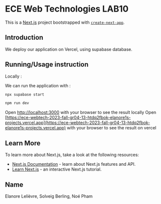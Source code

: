 # ECE Web Technologies LAB10

This is a [Next.js](https://nextjs.org/) project bootstrapped with [`create-next-app`](https://github.com/vercel/next.js/tree/canary/packages/create-next-app).

## Introduction

We deploy our application on Vercel, using supabase database.

## Running/Usage instruction

Locally :

We can run the application with :

```bash
npx supabase start
```

```bash
npm run dev
```

Open [http://localhost:3000](http://localhost:3000) with your browser to see the result locally
Open [https://ece-webtech-2023-fall-gr04-13-htdq2fbok-elanore1s-projects.vercel.app](https://ece-webtech-2023-fall-gr04-13-htdq2fbok-elanore1s-projects.vercel.app) with your browser to see the result on vercel

## Learn More

To learn more about Next.js, take a look at the following resources:

- [Next.js Documentation](https://nextjs.org/docs) - learn about Next.js features and API.
- [Learn Next.js](https://nextjs.org/learn) - an interactive Next.js tutorial.

## Name

Elanore Lelièvre, Solveig Berling, Noé Pham

